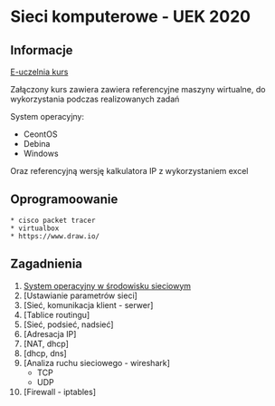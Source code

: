 # Sieci komputerowe - UEK 2020

## Informacje

[E-uczelnia kurs](https://e-uczelnia.uek.krakow.pl/course/view.php?id=10705)

Załączony kurs zawiera zawiera referencyjne maszyny wirtualne, do wykorzystania podczas realizowanych zadań 

System operacyjny:

 * CeontOS
 * Debina
 * Windows

Oraz referencyjną wersję kalkulatora IP z wykorzystaniem excel

## Oprogramoowanie

    * cisco packet tracer
    * virtualbox
    * https://www.draw.io/ 

## Zagadnienia

1. [System operacyjny w środowisku sieciowym](01-cwiczenia/system-operacyjny.md)
2. [Ustawianie parametrów sieci]
3. [Sieć, komunikacja klient - serwer]
4. [Tablice routingu]
5. [Sieć, podsieć, nadsieć]
6. [Adresacja IP]
7. [NAT, dhcp]
8. [dhcp, dns]
9. [Analiza ruchu sieciowego - wireshark]
    * TCP
    * UDP
10. [Firewall - iptables]

